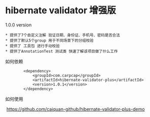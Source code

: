 # hibernate validator 增强版 



1.0.0 version 

	* 提供了7个自定义注解 验证日期、身份证、手机号、密码是否合法
	* 提供了默认5个group 用于不同场景下的分组校验
	* 提供了 工具包 进行手动校验
	* 提供了AnnotationTest 测试类 快速了解该项目做了什么工作



如何依赖

```maven
        <dependency>
            <groupId>com.carpcap</groupId>
            <artifactId>hibernate-validator-plus</artifactId>
            <version>1.0.1</version>
        </dependency>
```



如何使用

​	https://github.com/caiquan-github/hibernate-validator-plus-demo 

